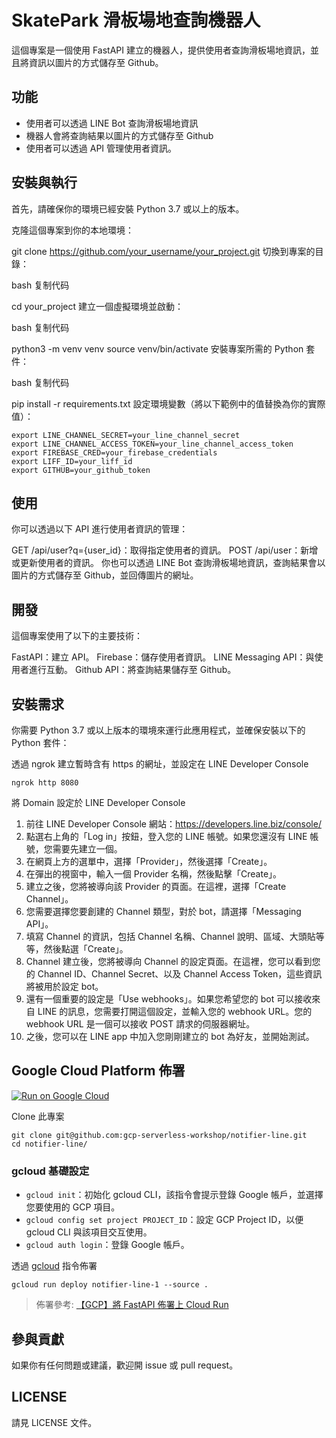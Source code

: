 # SkatePark 滑板場地查詢機器人

這個專案是一個使用 FastAPI 建立的機器人，提供使用者查詢滑板場地資訊，並且將資訊以圖片的方式儲存至 Github。

## 功能

- 使用者可以透過 LINE Bot 查詢滑板場地資訊
- 機器人會將查詢結果以圖片的方式儲存至 Github
- 使用者可以透過 API 管理使用者資訊。

## 安裝與執行

首先，請確保你的環境已經安裝 Python 3.7 或以上的版本。

克隆這個專案到你的本地環境：

git clone https://github.com/your_username/your_project.git
切換到專案的目錄：

bash
复制代码

cd your_project
建立一個虛擬環境並啟動：

bash
复制代码

python3 -m venv venv
source venv/bin/activate
安裝專案所需的 Python 套件：

bash
复制代码

pip install -r requirements.txt
設定環境變數（將以下範例中的值替換為你的實際值）：

```
export LINE_CHANNEL_SECRET=your_line_channel_secret
export LINE_CHANNEL_ACCESS_TOKEN=your_line_channel_access_token
export FIREBASE_CRED=your_firebase_credentials
export LIFF_ID=your_liff_id
export GITHUB=your_github_token
```

## 使用

你可以透過以下 API 進行使用者資訊的管理：

GET /api/user?q={user_id}：取得指定使用者的資訊。
POST /api/user：新增或更新使用者的資訊。
你也可以透過 LINE Bot 查詢滑板場地資訊，查詢結果會以圖片的方式儲存至 Github，並回傳圖片的網址。

## 開發

這個專案使用了以下的主要技術：

FastAPI：建立 API。
Firebase：儲存使用者資訊。
LINE Messaging API：與使用者進行互動。
Github API：將查詢結果儲存至 Github。

## 安裝需求

你需要 Python 3.7 或以上版本的環境來運行此應用程式，並確保安裝以下的 Python 套件：

透過 ngrok 建立暫時含有 https 的網址，並設定在 LINE Developer Console

```
ngrok http 8080
```

將 Domain 設定於 LINE Developer Console

1. 前往 LINE Developer Console 網站：https://developers.line.biz/console/
2. 點選右上角的「Log in」按鈕，登入您的 LINE 帳號。如果您還沒有 LINE 帳號，您需要先建立一個。
3. 在網頁上方的選單中，選擇「Provider」，然後選擇「Create」。
4. 在彈出的視窗中，輸入一個 Provider 名稱，然後點擊「Create」。
5. 建立之後，您將被導向該 Provider 的頁面。在這裡，選擇「Create Channel」。
6. 您需要選擇您要創建的 Channel 類型，對於 bot，請選擇「Messaging API」。
7. 填寫 Channel 的資訊，包括 Channel 名稱、Channel 說明、區域、大頭貼等等，然後點選「Create」。
8. Channel 建立後，您將被導向 Channel 的設定頁面。在這裡，您可以看到您的 Channel ID、Channel Secret、以及 Channel Access Token，這些資訊將被用於設定 bot。
9. 還有一個重要的設定是「Use webhooks」。如果您希望您的 bot 可以接收來自 LINE 的訊息，您需要打開這個設定，並輸入您的 webhook URL。您的 webhook URL 是一個可以接收 POST 請求的伺服器網址。
10. 之後，您可以在 LINE app 中加入您剛剛建立的 bot 為好友，並開始測試。

## Google Cloud Platform 佈署

[![Run on Google Cloud](https://deploy.cloud.run/button.svg)](https://deploy.cloud.run)

Clone 此專案

```
git clone git@github.com:gcp-serverless-workshop/notifier-line.git
cd notifier-line/
```

### gcloud 基礎設定

- `gcloud init`：初始化 gcloud CLI，該指令會提示登錄 Google 帳戶，並選擇您要使用的 GCP 項目。
- `gcloud config set project PROJECT_ID`：設定 GCP Project ID，以便 gcloud CLI 與該項目交互使用。
- `gcloud auth login`：登錄 Google 帳戶。

透過 [gcloud](https://cloud.google.com/sdk/docs/install?hl=zh-cn) 指令佈署

```
gcloud run deploy notifier-line-1 --source .
```

> 佈署參考: [【GCP】將 FastAPI 佈署上 Cloud Run](https://nijialin.com/2023/03/19/gcp-why-need-cloudrun-as-serverless/#5-%E4%BD%88%E7%BD%B2%E5%88%B0-Google-Cloud-Run)

## 參與貢獻

如果你有任何問題或建議，歡迎開 issue 或 pull request。

## LICENSE

請見 LICENSE 文件。

